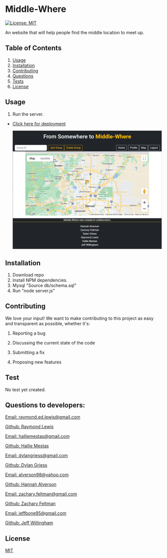# Middle-Where

[![License: MIT](https://img.shields.io/badge/License-MIT-yellow.svg)](https://opensource.org/licenses/MIT)

An website that will help people find the middle location to meet up.

## Table of Contents

1.  [Usage](#Usage)
2.  [Installation](#Installation)
3.  [Contributing](#Contributing)
4.  [Questions](#Questions)
5.  [Tests](#Tests)
6.  [License](#License)

## Usage

1.  Run the server.

- <a href='https://limitless-temple-38712.herokuapp.com/'  target="_blank"> Click here for deployment </a>

  ![Website](readme.PNG)

## Installation

1. Download repo
2. Install NPM dependencies.
3. Mysql "Source db/schema.sql"
4. Run "node server.js"

## Contributing

We love your input! We want to make contributing to this project as easy and transparent as possible, whether it's:

1.  Reporting a bug

2.  Discussing the current state of the code

3.  Submitting a fix

4.  Proposing new features

## Test

No test yet created.

## Questions to developers:

<a href="mailto: raymond.ed.lewis@gmail.com">Email: raymond.ed.lewis@gmail.com</a>

<a href='https://github.com/l1keafox'>Github: Raymond Lewis</a>

<a href="mailto: halliemestas@gmail.com">Email: halliemestas@gmail.com</a>

<a href='https://github.com/halliemestas'>Github: Hallie Mestas</a>

<a href="mailto: dylangriess@gmail.com">Email: dylangriess@gmail.com</a>

<a href='https://github.com/dylangriess'>Github: Dylan Griess</a>

<a href="mailto: alverson98@yahoo.com">Email: alverson98@yahoo.com</a>

<a href='https://github.com/alverson98'>Github: Hannah Alverson</a>

<a href="mailto: zachary.feltman@gmail.com">Email: zachary.feltman@gmail.com</a>

<a href='https://github.com/ZacharyFeltman'>Github: Zachary Feltman</a>

<a href="mailto: jeffbone95.com">Email: jeffbone95@gmail.com</a>

<a href='https://github.com/jeffbone95'>Github: Jeff Willingham</a>

## License

[MIT](https://choosealicense.com/licenses/mit/)

